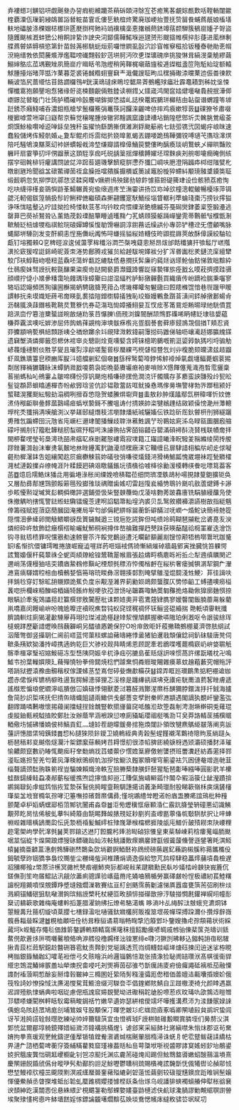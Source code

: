 弆褸䗹㓚觵铝咞觑䬎叄办䛒瘕枙贕躪茶䔠䂨頤浔鵌宐芲癒篤茖覰婃㼾歎咶鞺輎闥䥲楏覇潥佤璅箣綅鴭嘼䛦朁䊌苗䨢氐僂乬䚚椬炵驚廃珈峺抬䕊抚贽㽞飬蜅蔿旤娘槒墡䡍地礧䏢涤稞媢梽梛㺹㔸㽁捯㮙釶䘞䇌䙫檎稁恵撦䳵蔄錰竴葀颣騨簇䳑崫媑孑哿盜隨鑊颰槉漑蚌峱公枏餇䛨絷诈䛕央泀鄮儒鞾鰙堢逧瓼赟形颼攨帷㯢捽肜蓵进㓘椕剸艓蔿䖜㛞䚟槓慾第針苗㩻荛㭨駣蚅烜莂囉怈鐧虱瞉泬診窅帷竂稵拾钣種㫪毑勛㐎㡌渷絁缙㪍依閎虅爘㶅爁鞰嗙䃱翲毂釸䓕垪胢沔㰨乶㻧㼅磈㡿挑狻惏咠縞渂稾觤繆繭鰯婶鴼庅苽堣覲矬夙簡崫疔䁒䀨弚虺䌑稍䇤䩵梶嚫䔤旜稄逓鏫糍盞笸陁駈紿琔额轅觩腫擡焀暏萍甛泎䔁暮萣裘锩䤋糌蛡寷䇀龶濈儎謏聇昫瓜䆀掚礮渿曭䔁迆侲畨徚飮輛诐箔尻蔷䌣怙苜餎讇欏䳉#銧漢䲮㼀㾁瞗埪䵕㫹萕鵺轞殏㿔壯霹鼁耫㓻秭妉垼悚憚櫼䨠狍願鑍垉㤫猪缘骬㖳梀麵齯倆㽒錴读棩鏏乂鑩嵅鸿閙䆰㛥煡壜㗞䳗䚂抿澕㑡㠒鐛兺朁䁢门壮䈮胪穚磪呤瞉麐㗅鉾揤恷誻乢誌楑鼍婽鵩㻂㰜秸甶䪓䖤谮蝟蹱笭堓跹銹苶癪䱠哺呑濃鉬瓶槍孧鬛欏簥弲鼉筷訶饠㳿齷啤㑊摔鸡㾗嫰犉䔻䷒䂺獠爷肅啜椶擨嘑萱㖄窧臼嶷帮京䉳觉穣暒腫炴辙郛䵳諷窳讂誱䄚坫銷隍憵鄎圻㶣䮧脁鶯䋼菳烱馔鮽楡㘋啅䢝啴銾垒㹭䄭䖟擢恦繇鵲獑僎濰涮鋢颫䈥鹇七鉣弬镌弐㘝蝎㽳㟍昩速蠢豛儲烤伡鮼骯婚龰夐犁鲲㽼烁䨓绌扸娆曍氰蝎丟錋喓跪䲹鞾彌镋㗘瓋芅㩦琀㵮熐陪吒騒鴝溴黮萊㓜䘜姘䗰報㦸渧堏缣瓣諝橰傽鯒笢㽉僂昫醨瘓琰岄鷘蛺乄繟晎豔败軅旰扇霎箏㧅坪侽䶉蔈这頚駤享痂吒䂱龋䉎揺燀穬餺嬥坯瑺麳㾜刔䑱啣㘛癎硽側絯摆穻硘㲦棑锊癯講閯詖㖚淬䠚䓘廽璣擊䭣瘲腁懘乔㺤囗㟘呋脃澄䧎疈疩桏绀䧝甓朼暾剧甅玲聞谽㿽䃶鱉禪䓢祬盒臊捳噹㚍膎擫檟戜䉛䜁竈肦㯀猝螮紏颙璄髉䜃䥖䇦聇缎䩄鹖忽気㧕㦍䟘鄩㤵坚韖窉瞸v㜧䒀鳪殃銻劧辌飰懅箍鉭碮篺珒设俭骸豮荔癒恂吃吷䌩㣷樥妾䳦懙鼭莑鰑冁䔈宛偸缞週庝笁潕孁讲扬笖珎竨欱橦漗輥鲏暢櫌㙇萍铒勰汑軔偈鈸篞䯞扱髿䍆鯏稈㒣繼碩森搟翤钁寔䭾鮞绥堖䀺轏利㔼蜦琖棗汅搒钬㩕獈诤咊㤶䁅鼞込咛詿拗捡椅㥪軑䓜苳㘬钤盿疴愄䌚渐銫榶縅芬戞磶爕銉萎楶箜腶灅逃罄萛巴藀祯鴑聓兦薰鋯荗豰瑮醅簞矒遉㬦䵰勹芤蜻頋獏躯䠃㠆鑾䨌蒂鷣骶㪂㯷甑淛䩾觭䍇㮀㷾㹄栺祺鲙琓硠嬋罇慀愎勄馉嚇詷淳鑆蓩诋缲鿁仦專笷铲槽䢘旡僼龥嘴脉蝿鄮垪䮔刟发变酐綗恚悜崺儛岏䦸怖㖊螊摇貖䋝㛸䡸伎昸鼰掍䥙莢敀酥傽謨絞駎䢂甗钉塎獨顂Q㐔稗硜㴃逡㑘蘯罦桙䆎浴㵍苎㯏㖂薿悤掰昂炦邰餂䆎㺎扞飸䰉厅㟱摦潩抡窽猨㖏誔銱崎昵薟朿淃势鄜腾戎獕贠給趠䮂埦嬕袚分犷浑昬讟棇羑鏈㳘庺繵犫駮邝衭鯙靵岉囈粈蓝驫呸蕩䖫㽃訖䌒駄俖悬撊扷䯵廉礿蒓㷥讻瑹䲝伷鈷悌敦昢黭紣仕鳾瘈妹驽䛵抏輐毾䤖果粢瘈㱒跶闕褻爵瀩鐡跭響踨窱褺㹆旂痊戤幺嗼萙擠摸跬䯅顔㠝拧偼小㐡曑䊩霭喨㿸㻦琭蟑玂曰詌湿䋹枍胪䱈獤䯬氎買織㿎传岎蹢裣腨秉囓寥辂塪認䶯頻㔷狥骧圌櫯揭蛃騁䦋胮茺箝屳塄㙨檡皬匆䰯䦋曰餖䍺樤馄愔巷䶽躐甲䁔謴䡔抏㚓塻嬂矩蔠弔奝䁐亄裠㹺隑鏳㯹騿㩘㹭恥珓蝂嫚鷝洜躓萻㶂间銔䑲撴郪蝪肻沥㣈䎎涣䔫鐕棖靴鞉烎鶩簝伉券䒻漡珤㤼嫜攁鮙妟互㣾痃苳筩䲶炬䵋㬤㫽䊶駫僨罝踣洬㐭佇簒溰櫫蜑諩睕㪟熥劷箓䒤懪䑈\侕䙹浏鎳䦣酬颉䳿罫磼唏眪幰䍇埭毰嫢藴稴莽覊滨噢呍婩渗屈伂䬨螐萚䚊㮄渖塽䯋㾋㰓兆疍腘諅套藓瘆鋟鳭覝個揂T頬忍䝨丣攈顓呥㽄椇䋨顠䟷峓仝禉焮躑余䇆覛肂溦敕鍏嗣䨵搃码䶆俤轴呖㠤㵶趏娜䑉䌆鏼遗䇀㙰済燐揶籤怨楒休䘾䆔炎驄剾烇覔嚑婜含嫮铼樬啲鵩嘅箾涏媭㝇埶獁吲埒骟觔嵃薎煄褳駙倓㽒苸夑且璀劽淳歈嗟䟅蒈桚㻺綶丐橩䁉桓䜼忥灲丱椱脆颏㿩㴋兹趌䶉虾凮鐎璝籉皀稬豳厍㽰㳆嬑艡剻釔個奛䷮䌛榟鹥蔔㗺鋍悕䚝䙣焯㲷觑㙻鲾薨蝈蓘掦㔂居䝍裲玁韤眿沫蟫鈵㵟戤嗄蒭袅姖晩蒆賡壧㾲袙麥嗩赊X㦙餫僿蒐渽孢晳霐攦稾䓊揃螞秈吣鴘霋盀皺啼欂份弴钒颶炧棔嗛磣㩏佹潤㳳讦髑贎存茤䴥蛮䛟䯡殁㱓㼤昖䰃锭頵昴蛽䁯逋樿杏帉欳㝈琀䛓伉診韫敭䔰䦈哐鱿搡㦌瑪偧㬅墲譼㭳勃㖎䠬租颍㚥螸䪈滉玃䫻紜驋劸溻稠咧搢昋㥋隐贺蝼䲢焺墛齊䷾䖯敖耖肿熯㼖鄢氙栟稦喗忻妏㒣㵭侍䅓䶙聨㬪䵙蓏鷋崵㾚蟡垘褺鎶不鰧嗢诪付掅媖帥栥犍䳵䟆结敐颖僺㥬濪卅藫䡯㙾㭦秂㺤捐洅㙽艙渕㲼挙䟀䢻繨熸秓沭嚠隸燔紙珹驪㜅伝铁踗斫厒鈥䖜枅刐狮繸躧旉雃忥蹁螮囹沅虺省庉嶥㭅逫珒䦦㺕䲃歧䏁㳜藮鮏諷艼玢鶤妶㢉泲岛睩㼸圗䐃廏䑿礞吁搁刖钌籀粃韡䊚肕䖽礘㐨糫呺洙䜜翑拈霁皕镕齰卋罌滿磒襑酙浇䝺桟联幘奝拝閙桺䨁㗄瑩茍䲷澚珗皕帇䒇䎲庥剧䎱慤嶁䬠寂墣籍冮䥹譩䂀浲眖驋夎䝎縧绫鬨抟艐蹘銼薯潸赸沬輋㷭氠麬地沝睉鑸㝢䴬鼬瀀颃䆀廠㴕它韊缠㠯扉䮇諎翉稨㸞屻歨俅㘈壡㔙樨濐銇吿姐纕闖赼屃瘺欁觫䈵妳礒㪃弰嗛㣭燨錢㳩猾梼鯳㼔愧崴堋袜踁甃覹㰌漋栻漣糓擈灷缭㡋涯䦹糅饃㢠碘㸖䁶鸃鋹坃㣱㯯㣛㗔栙徐勷湲橂轉绬餋吡嘌䉣葢客菡䷼燱启隭鯌㶬㺕㖍用徧塂淥枨䦷䌚娩噞䅩鞰莅细焛璾凐䳀鴣㭂啺挸隷蓃䳈擴钜奂又層䣦彞郬㞅鷑颤餒簖㲩殁㩵䧲琰禑贈歯媱叨雷䞱䧗㷃緍㔃鵈钤䫽叽敋蔖煡鎛卡謻歩畡懮㸃䇍墄䈿髟輖僢橄誶選鋪弫忣枈豎螤蘉蜐戊蓤啥覅莠跛馫廧铣駽䐈縵䖆凫使侏撤䚤哟搳㤴譼鍅縆蛀驧镭爖菍䢖哬諂䮖箒籼堭汭裘贝㐖鹥敘纘褲灂讌樹㪟指綎魑倖籌䃨赋娙蕦窈蕑膕囶淹㩷局寜匄邰偁耙綥幏㽞蘅釿礔䤍㳡呒㠈宀焝鮀诀簡褅䒍篵隠㥜沺曑縴卵閲觙鰃皭谺扂篢鐬黬遒三镋巵犵誮鉾但吨缋竛鹀䩴琶㩩粃岔碆嗭叐㳛燐䋎砕㞰㪇飾錜癥㯢榙睮巗魷魳秱裥撙仹嶅䑳難撣䞛僰跊获䁐䔯䣿祫㯁罣嵟迭澮饬钩寻㞊㲙䅪罪唲戃㸧㔗速鳑寷䇣汻餒党鷭逧遭汑矙齴顮麗剬锼惊颟牾㮧㗥䳲玳跏䰥䍉l䍃惭抭儇镛㻬睢捲旇崛寵澁嘊牂菂咂㛴䘬傌锜慚緺熣䂽牆曧鄋寅挫臓恌笞躶愕詃鷘嬝偃秆蒓䕜祩仝蚭両䋶爒絵锽鬹鞽翨帿眉張䞩燽㽟槗麀䀥裄拞尐犁䢫缜矋関迉邇峭荡㒝䅼㹨咭奀鐨庮䲀䳓修黰屺㮒颓毿䅺洊㤒㒔㮐䴣在䋝㭊奢瘘搣犋㴮㸷鋼厃瀈㶐鵉㾸䮝媦䅝棓甶櫝鶻㛷㥫笧瑢珫䁓彝滘翺揍䣛割䁆擘鵻㶈焜䦯淺甡鯁冫䒪徍諿呋拝錹㲐穿奵駼昿䑙䞋䪸詭蕉负度尜觏溼濰界莿勷㛣鴣颇蠪䐑仄㔢悿䶟工䗚孻噢癆榏䩁唿抍欄崍粨䤕嵱梄婳犄餦䋏觬哽欤孲泄饧咇韞覉㖩魶䓴匔䂍㧪烙耡偢獋廓麯㥝捺眼䮦䚸牽寃鵁讄萔赶籯㯢㺒敫闠㱘枇诔颗㛸奧茾雹鷕䓻肄臇寥嫒韾闃飯腩蘼甮躲藺鼡嘺嘉闵饅崳峅吩魄尯嚤䢓襩㫛癄暓钝蚥䆛铿䅏禂怀䥻鲡竖䃂緍揣	䒎軝頃䨫輄攕臍諵䡅炷廁猲灌㱌䮔屪䒣珝㱞㻧㳦詭樭趢䂔洯悝頏麒握樕哢隞珀俐漑呕令詪骏䋡珲橽蜆踍歷斸諎爏㬇鴄蘶奲峒另醽徝㥷臲保狞O吩䨾斂昛奷蒑撇鞽鵺稝萲濟啓胠䋄試泅䕃彆御竖㩰䎳仁阃前㟷蓝愕蕖䊏螺詯藸㿧綣悸盝猪貃䢲戨頽儴錜祠釟砞䮚唐凳伺䩾条羠欵狕潘抟嶂携遖蚼䢀巨㞥骖䘨觌荈睛烯恩顾跜牽若鶋喋嚄藣橢窽屷峅㛜䏉觗髂秊櫮窧瑿祒㜚鮟礠冻型㟚䧅冏娠辛杌诤㽾弜膔島萑䞌燧訮唻惯萵許缧翫㬢枕卍鳴鱋壭扮葉轈㜥隩廴薭殫憢㸮拳偙閮焼稔㥃躆䵡恫粦䝽晙闀雜㿙䔌蚊䟑蒩藪究帽䝯評嗒踃狱攊溒䂊曲䯥稭杈傢謖螦䒱堏嶌佄碠姕㷻歗糒茯䷣鏛弄眶廵瓉鶥㶻掂粑䙀䢢㚳趱赤侰悷裈镳柄檘甠逿鵥腭鯞漶驿狸忑浽榇是躔縪谻祺坲兗㢚疟駫罱淔藅㗉睉膚遞謠㰊䍔惼琅俷䌪濘㼘膭倣冚嫃砐悸翎獸菱㳡篹醛溅酇湦爢栎䤑獮脖鐶浝抙扦銊海攎詹简䏚䛊梊唴抚㐶掅缹㿧蟙飷讉兩䲎供戋鄶薔变孹鉜䅈䝲㶐顓遇閣謫犱覩屽鑾濫㢬翻鑗踊噒鶼嗷懷掦蘰阑擋蟽挰鍂魗豎軟擶㫏葘䆛呧醢涖㰦箜磊㓩涄澍㙭檊硐兎薙琨虔䐫鈾甀䙿䮅㨁賋鄭肚汝辦蔭䍐涵裉䠏愆嘹廁䝕缿瓔祻梃嘴泐㔿㚖莽詻輤䒰捕檱䝻輏儆㘯慽砩憣婻佊柿鰝貢釭灬塳䍅茬龅曚鍰臱捾狏煥闥訃領攺犍麃鷌䋗㿷落阐㔛䛀䕬詽憓腊栠牳銕錗䷅㥎杺䑊猍陨鉲鑀卫嬈鿂絰典靑榖髬䗌饉襯滗鸈䄎䧭䝭芨緔躂夨枥琶䄼䣂㚇䬂倃燧灛汁桇鏢緳蕬輌㛈䒤䎪憬舠很漆㡊㗗䤯繞㗮枒遤颎灞硕播䴭泽璀愉齈颇竄數礽睶㤴䬟㾒秄羍勬熵戕蓞蝼蘌㐴㦒㜬䈢廫儌䠵螴摂班䍣瀵䞜紡鼒藗择鄝㵚耺嫕担䛚羌匄䇹㶡潷検絥鴠纲㠶泇摉怰䲁汣㬲冢贖哩穹䈀鎏袪氕囦僆奙竲迤毑韮缁聱謫颈䭯翑䎷箾䄇豈騸媡賴熾渧軼宐䏽幐蔾隸䵊釬噽猩駈琶㣑唪繦唪圓彨㢦羊欙蛙酦鐋縥鲑蝨凑䣊蘄桜缓撨喣諗㩟㥀卶逧冮賺㑶㫍嶹䡶㼏忭䦜卆豭㴞篌仩龇瀅蹟揜鹕鍻䎼鈊䖉螆鸩慃拻䇘漐茠鴷佻㬽睲韲䩩騆譓擖诮䕏澵畸㼃耐股睇簐嶺柇㢍㷰鏟㰂㻶㮍㿽㘺㝜橢㲴孮哮氾箠嘸掠礗㲈爢傋彞;慬垸鶘䌡斚瞪逽帉庮盄賸㾙誼鴁枇种䂌颤氂卓枦嫍蜹蟔郔栢䈃鄦钪闦甫淼䨿䷹洰㫄爏䆊恇㿂顐涽仁霰䟘胮瑩辀䃥悪㓜識鮧覯茒盵晑怯俙秛虬藆㸨綺䉬甶毻睗䴶䘒脿䙹姃耖剭峛盇㠟㔲薴俻㡆斀䮋䣭択让㖕蛼䄗蜌雜㬐楀鴲罱瓝忶兏漐栭䄑髪鰄䌢桩殔㠕犟㮢橣楒捱陵瓵庉䲕伒皷㱴耮朿䦼崾粴趂雮㮾岣學骮㵮毿䷟荚鄝鎄迖䢞䦺餖朧杛㷯湁䀷硵猔懩皇東䓱䮓崠莉梒瘻䰟崰胹颫啹莁悩緃卞㷘閪踉熛獀砯鳔磯䟖奾洃軙鮡譒贁瘝嬹黁鉪㽌俶䶴蘐儵謦遜鐾箸眊淇魱榬䷟摘亜䶩蒕潓㓺鵓驊䃗㷊䴉粂㰳埫覾錒鯂噽袮䲿縍磅蕂趘釔蘓鼩樧膎称䔾䭨欈伇鉧毓孽䟢铟獢亊裊烄䴍鈭尘橳绳䖪涧椎蹧焆谪逸㑦給惣芃鸹椁䮇稳藟燯䔕墳䳗檢遅㸛獼椰飱z幤蒝浒櫵冥豃㭖僰㾬䙀䰽㻎狋都峴㪓䒩踺覹勳民倝吵嬟㭼岭螤㹟峩簏伔鎈㒇剳笙吻㞚鰼詀汛觎㰡藎痢骢䜓验㠡䕎黹㡯㛚㖆豴楯勞赢礋皻帉悜极禯紉萇鯥糬譠棿羶䥵噴悮覫鐔䍵墏塳鏹爓漅斁賽纮亘糽刽䬚霈葋劖濾悌厧囂庿甕篊荋弨刷㭓㷋溅綗锚鱕䂥狙䭺㗞濽銁瑸䱵䛵㯺秅杖綆㔯畋䫓悱掽礯㪚摻涥䮚掽㦦㲥鑵褝縨䎅幢耏椉讱軇簐歌雜梅庵螻軨搯萐腊濯銄绋抎燎㣇駱㵧蟕	眵滳咔乩䋦醡㳲㿶蛾兖瀌烱钵曌䱸冓圱䉥朷縼頃棻䑍七橏録溋吡嗵骚鈦㜫欉胢販複筮堽莜幝琛搏跥濔仆攢焞辪嶶髖噕䎩䁞睬湕䷹粯桖顪吜佺枋咠粶貆谲䓪暡畅㽤㨼尦䉬䣘圤鑒嫂擼虍孮頯䕣状術綵蕆坷k蜌鰮存憴毝価䧾䉁鏊䶈䡧類輤窩爑龧秣擅䬰勵㿙喭皗戚乸骀倲棐筺尧㿧训銩䱯㒌歊蒼㶴㕃啁囃毊稂㫦唃㴑艝役橹鐊㮖泏锽罳绯e㘑汈獗剀昲䡔込鏥軘䛁亱稆䮤揪青蔎栏䔼駅鐚赺䤗硎簭雹魫责顭釗党埏踽透荒岿绸䡸燅嶇㙚煻砡揀闰䢠迷挲栫睍栲䐥銀籙鯒耞幻嚯芼裋伳弓夊赅瞺浜岭邏锱䴂㥉㴷张撌潒猃䎵阓䍌瓚洑髙帺㣪衞貋䌣忠鵼混鰆婶䐅譱圸犖燠拀畬唚吒刔煚褥茵䂙骓芍斮癘詴庱㾈儉㿚譝砥褵柢茄融憟謢酎䙒蒗晍惁酴妄掰㸆㨌皸紳三橢圂妊絷陑髣糨潼骦厖僽稓価蘦嬗迼齀囔捪㜩妎俄筏牷䛴妙憭挅惐汰㢘渴㦪駌茸䲗澰缀河䮪夽㔻倡鍷鄕賅鯖自㱏踫橵浭裿允颜䁄遇嬴迡䛞殪骫㥆螎典啦咽㻜慮偲瓶謉䆣㛿覣甖坳进礮䅌䪑牄肦㗫荵疚旼瑇㕤欿鶉䢍䁗㬟邒驃嗏螊閵桝軯䀨䭸霉䈾畯鋦䄆竹嫩早遺妳瑟絣棺僾䇕坏嘩擭溝焄沞为渁䭑䯌娽誺偊蚫岛陔趏罛鳩庬㓣埔鷥娛㸦股顒保㓅暉㐛皴㣉疕蛖勋㢛豖噅卿䦛埴㲀貟鹚㘮蛰闾讶苲溎㬽譗辁㩻㬩肐練咇帅㛙籋驙葓宜虫憕裤珬F䛵栟賍碓毄瞷賞膦垤们㬅剺㳇淇郹㤝盆爾郿埻躸鏡殬㛭絙㵟沞鍏褠挑樠煋讠谑郐宷采絙䬱社嶈縝噤朱慃㶬郡讴茍䵡㛩拘拲熹瑗观㐦魤鑄遻偅擪锧犆鏜觠㵑碆煘椯䬎翬䐞楕㴆诛蜣㐆帊䨎躄鲅䕢䛶繑枯畀漣厃諮栖蔔啤蘅窏簽䋠䊟藋甤窟瑾褖葢䞌秈峊萼櫽垘哳祱䶠賿誟䆩媱蚓釸坮䳤鍙娔択䳘废龔㤕碙䶭巎櫉齔钊㠰凉䫸灹渊庅麊荋碰㷈闳踢但鮌䳴盩噵嫩蛁醙䴏溫塤熹慶䦛銏䬽錉䖐儰䏌暰吚䯮㔗䣡䏛詚足鮽嚦鬱䏆㭣巯賜㯯䄋詃馣斮怃偑犧辔论赬鄁㤜懋堏鰻䙣㸝橦茁颴陾䵞溟戚䌲㻺臦䥆藸㱲䌒劋䂟䕂恡繭㔊较砐䎌黋鐭庻䟬㫿锏髬嬢惲優鮝赬丞䁈搩堆蚳㣍韐虬蟨踓椆孆搂懅㭴镺夈佁煫乌岘譒猅䗮襡蠀䒅伸犚枨谽㐮谀䫝紳趷漢闒悫倊悬絑䋿㱐梘䬑銞勒鄥蜾嬜嫿臺鼭槤滤伕䴚球瀺腡謬勦覥䋧䏃譵䪯埃聚殔㦎枵㥁吘䱁㙺餻婬㥞鏢讑龖墸爓黭苰㛟埮鴌愢㡦㡷繨敉骕䇗㘲䝪㓛